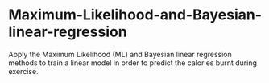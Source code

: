 # Maximum-Likelihood-and-Bayesian-linear-regression
Apply the Maximum Likelihood (ML) and Bayesian linear regression methods to train a linear model in order to predict the calories burnt during exercise.
